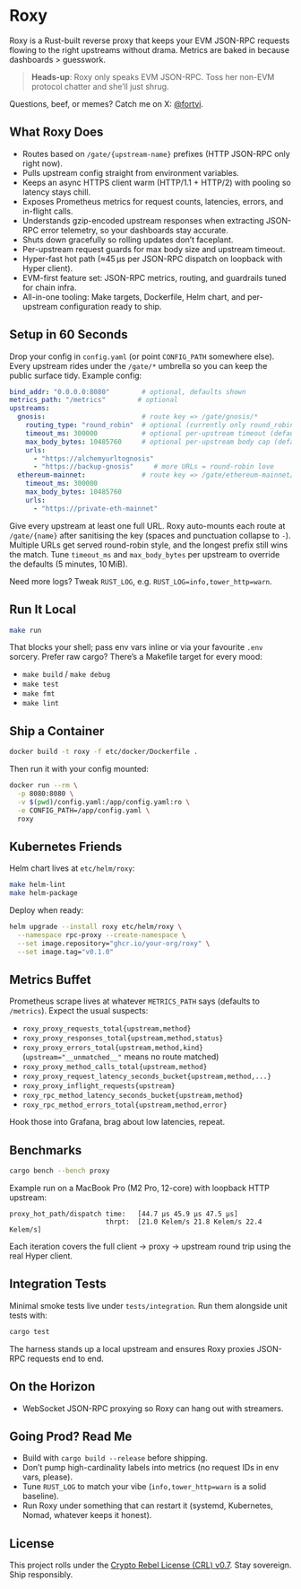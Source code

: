 # Roxy

Roxy is a Rust-built reverse proxy that keeps your EVM JSON-RPC requests flowing to the right upstreams without drama. Metrics are baked in because dashboards > guesswork.

> **Heads-up**: Roxy only speaks EVM JSON-RPC. Toss her non-EVM protocol chatter and she’ll just shrug.

Questions, beef, or memes? Catch me on X: [@fortvi](https://x.com/fortvi).

## What Roxy Does

- Routes based on `/gate/{upstream-name}` prefixes (HTTP JSON-RPC only right now).
- Pulls upstream config straight from environment variables.
- Keeps an async HTTPS client warm (HTTP/1.1 + HTTP/2) with pooling so latency stays chill.
- Exposes Prometheus metrics for request counts, latencies, errors, and in-flight calls.
- Understands gzip-encoded upstream responses when extracting JSON-RPC error telemetry, so your dashboards stay accurate.
- Shuts down gracefully so rolling updates don’t faceplant.
- Per-upstream request guards for max body size and upstream timeout.
- Hyper-fast hot path (≈45 µs per JSON-RPC dispatch on loopback with Hyper client).
- EVM-first feature set: JSON-RPC metrics, routing, and guardrails tuned for chain infra.
- All-in-one tooling: Make targets, Dockerfile, Helm chart, and per-upstream configuration ready to ship.

## Setup in 60 Seconds

Drop your config in `config.yaml` (or point `CONFIG_PATH` somewhere else). Every upstream rides under the `/gate/*` umbrella so you can keep the public surface tidy. Example config:

```yaml
bind_addr: "0.0.0.0:8080"        # optional, defaults shown
metrics_path: "/metrics"        # optional
upstreams:
  gnosis:                        # route key => /gate/gnosis/*
    routing_type: "round_robin"  # optional (currently only round_robin)
    timeout_ms: 300000           # optional per-upstream timeout (defaults to 5 minutes)
    max_body_bytes: 10485760     # optional per-upstream body cap (defaults to 10 MiB)
    urls:
      - "https://alchemyurltognosis"
      - "https://backup-gnosis"     # more URLs = round-robin love
  ethereum-mainnet:              # route key => /gate/ethereum-mainnet/*
    timeout_ms: 300000
    max_body_bytes: 10485760
    urls:
      - "https://private-eth-mainnet"
```

Give every upstream at least one full URL. Roxy auto-mounts each route at `/gate/{name}` after sanitising the key (spaces and punctuation collapse to `-`). Multiple URLs get served round-robin style, and the longest prefix still wins the match. Tune `timeout_ms` and `max_body_bytes` per upstream to override the defaults (5 minutes, 10 MiB).

Need more logs? Tweak `RUST_LOG`, e.g. `RUST_LOG=info,tower_http=warn`.

## Run It Local

```sh
make run
```

That blocks your shell; pass env vars inline or via your favourite `.env` sorcery. Prefer raw cargo? There’s a Makefile target for every mood:

- `make build` / `make debug`
- `make test`
- `make fmt`
- `make lint`

## Ship a Container

```sh
docker build -t roxy -f etc/docker/Dockerfile .
```

Then run it with your config mounted:

```sh
docker run --rm \
  -p 8080:8080 \
  -v $(pwd)/config.yaml:/app/config.yaml:ro \
  -e CONFIG_PATH=/app/config.yaml \
  roxy
```

## Kubernetes Friends

Helm chart lives at `etc/helm/roxy`:

```sh
make helm-lint
make helm-package
```

Deploy when ready:

```sh
helm upgrade --install roxy etc/helm/roxy \
  --namespace rpc-proxy --create-namespace \
  --set image.repository="ghcr.io/your-org/roxy" \
  --set image.tag="v0.1.0"
```

## Metrics Buffet

Prometheus scrape lives at whatever `METRICS_PATH` says (defaults to `/metrics`). Expect the usual suspects:

- `roxy_proxy_requests_total{upstream,method}`
- `roxy_proxy_responses_total{upstream,method,status}`
- `roxy_proxy_errors_total{upstream,method,kind}` (`upstream="__unmatched__"` means no route matched)
- `roxy_proxy_method_calls_total{upstream,method}`
- `roxy_proxy_request_latency_seconds_bucket{upstream,method,...}`
- `roxy_proxy_inflight_requests{upstream}`
- `roxy_rpc_method_latency_seconds_bucket{upstream,method}`
- `roxy_rpc_method_errors_total{upstream,method,error}`

Hook those into Grafana, brag about low latencies, repeat.

## Benchmarks

```sh
cargo bench --bench proxy
```

Example run on a MacBook Pro (M2 Pro, 12-core) with loopback HTTP upstream:

```
proxy_hot_path/dispatch time:   [44.7 µs 45.9 µs 47.5 µs]
                        thrpt:  [21.0 Kelem/s 21.8 Kelem/s 22.4 Kelem/s]
```

Each iteration covers the full client → proxy → upstream round trip using the real Hyper client.

## Integration Tests

Minimal smoke tests live under `tests/integration`. Run them alongside unit tests with:

```sh
cargo test
```

The harness stands up a local upstream and ensures Roxy proxies JSON-RPC requests end to end.

## On the Horizon

- WebSocket JSON-RPC proxying so Roxy can hang out with streamers.

## Going Prod? Read Me

- Build with `cargo build --release` before shipping.
- Don’t pump high-cardinality labels into metrics (no request IDs in env vars, please).
- Tune `RUST_LOG` to match your vibe (`info,tower_http=warn` is a solid baseline).
- Run Roxy under something that can restart it (systemd, Kubernetes, Nomad, whatever keeps it honest).

## License

This project rolls under the [Crypto Rebel License (CRL) v0.7](LICENSE.md). Stay sovereign. Ship responsibly.
